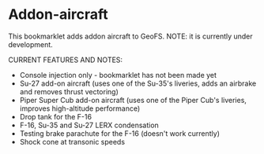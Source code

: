 # Addon-aircraft

This bookmarklet adds addon aircraft to GeoFS. NOTE: it is currently under development.

CURRENT FEATURES AND NOTES: 
- Console injection only - bookmarklet has not been made yet
- Su-27 add-on aircraft (uses one of the Su-35's liveries, adds an airbrake and removes thrust vectoring)
- Piper Super Cub add-on aircraft (uses one of the Piper Cub's liveries, improves high-altitude performance)
- Drop tank for the F-16
- F-16, Su-35 and Su-27 LERX condensation
- Testing brake parachute for the F-16 (doesn't work currently)
- Shock cone at transonic speeds
